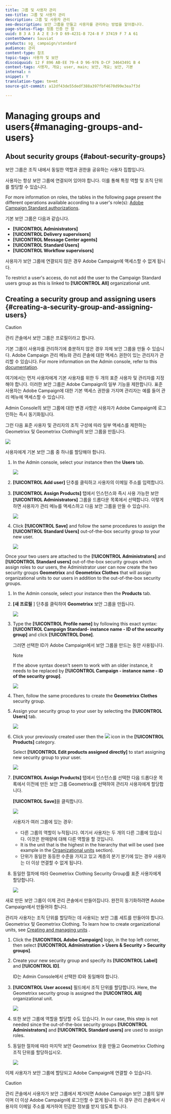 ```yaml
---
title: 그룹 및 사용자 관리
seo-title: 그룹 및 사용자 관리
description: 그룹 및 사용자 관리
seo-description: 보안 그룹을 만들고 사용자를 관리하는 방법을 알아봅니다.
page-status-flag: 정품 인증 안 함
uuid: B 3 A 3 A 2 E 3-9 D 69-4231-B 724-8 F 37419 F 7 A 61
contentOwner: Sauviat
products: sg_ campaign/standard
audience: 관리
content-type: 참조
topic-tags: 사용자 및 보안
discoiquuid: 12 F 896 AB-EE 79-4 D 96-976 D-CF 34643491 B 4
context-tags: 사용자, 개요; user, main; 보안, 개요; 보안, 기본
internal: n
snippet: Y
translation-type: tm+mt
source-git-commit: a12df43de55dedf388a397fbf4670d99e3ea7f3d

---
```



# Managing groups and users{#managing-groups-and-users}

## About security groups {#about-security-groups}

보안 그룹은 조직 내에서 동일한 역할과 권한을 공유하는 사용자 집합입니다.

사용자는 항상 보안 그룹에 연결되어 있어야 합니다. 이를 통해 특정 역할 및 조직 단위를 할당할 수 있습니다.

For more information on roles, the tables in the following page present the different operations available according to a user's role(s): [Adobe Campaign Standard authorizations](https://docs.campaign.adobe.com/doc/standard/en/Technotes/AdobeCampaign-ACSRights.pdf).

기본 보안 그룹은 다음과 같습니다.

* **[!UICONTROL Administrators]**
* **[!UICONTROL Delivery supervisors]**
* **[!UICONTROL Message Center agents]**
* **[!UICONTROL Standard Users]**
* **[!UICONTROL Workflow supervisors]**

사용자가 보안 그룹에 연결되지 않은 경우 Adobe Campaign에 액세스할 수 없게 됩니다.

To restrict a user's access, do not add the user to the Campaign Standard users group as this is linked to **[!UICONTROL All]** organizational unit.

## Creating a security group and assigning users {#creating-a-security-group-and-assigning-users}

>[!CAUTION]
>
>관리 콘솔에서 보안 그룹은 프로필이라고 합니다.

기본 그룹이 사용자를 관리하기에 충분하지 않은 경우 자체 보안 그룹을 만들 수 있습니다. Adobe Campaign 관리 메뉴와 관리 콘솔에 대한 액세스 권한이 있는 관리자가 관리할 수 있습니다. For more information on the Admin console, refer to this [documentation](https://helpx.adobe.com/enterprise/managing/user-guide.html).

여기에서는 먼저 사용자에게 기본 사용자를 위한 두 개의 표준 사용자 및 관리자를 지정해야 합니다. 이러한 보안 그룹은 Adobe Campaign의 일부 기능을 제한합니다. 표준 사용자는 Adobe Campaign에 대한 기본 액세스 권한을 가지며 관리자는 예를 들어 관리 메뉴에 액세스할 수 있습니다.

Admin Console의 보안 그룹에 대한 변경 사항은 사용자가 Adobe Campaign에 로그인하는 즉시 동기화됩니다.

그런 다음 표준 사용자 및 관리자의 조직 구성에 따라 일부 액세스를 제한하는 Geometrixx 및 Geometrixx Clothing의 보안 그룹을 만듭니다.

![](assets/ootb_security_group_1.png)

사용자에게 기본 보안 그룹 중 하나를 할당해야 합니다.

1. In the Admin console, select your instance then the **Users** tab.

   ![](assets/manage_security_group_2.png)

1. **[!UICONTROL Add user]** 단추를 클릭하고 사용자의 이메일 주소를 입력합니다.
1. **[!UICONTROL Assign Products]** 탭에서 인스턴스와 즉시 사용 가능한 보안 **[!UICONTROL Administrators]** 그룹을 드롭다운 목록에서 선택합니다. 이렇게 하면 사용자가 관리 메뉴를 액세스하고 다음 보안 그룹을 만들 수 있습니다.

   ![](assets/ootb_security_group_2.png)

1. Click **[!UICONTROL Save]** and follow the same procedures to assign the **[!UICONTROL Standard Users]** out-of-the-box security group to your new user.

   ![](assets/ootb_security_group_3.png)

Once your two users are attached to the **[!UICONTROL Administrators]** and **[!UICONTROL Standard users]** out-of-the-box security groups which assign roles to our users, the Administrator user can now create the two security groups **Geometrixx** and **Geometrixx Clothes** that will assign organizational units to our users in addition to the out-of-the-box security groups.

1. In the Admin console, select your instance then the **Products** tab.
1. **[새 프로필** ] 단추를 클릭하여 **Geometrixx** 보안 그룹을 만듭니다.

   ![](assets/create_security_1.png)

1. Type the **[!UICONTROL Profile name]** by following this exact syntax: **[!UICONTROL Campaign Standard- instance name - ID of the security group]** and click **[!UICONTROL Done]**.

   그러면 선택한 ID가 Adobe Campaign에서 보안 그룹을 만드는 동안 사용됩니다.

   >[!NOTE]
   >
   >If the above syntax doesn't seem to work with an older instance, it needs to be replaced by **[!UICONTROL Campaign - instance name - ID of the security group]**.

   ![](assets/manage_security_group_1.png)

1. Then, follow the same procedures to create the **Geometrixx Clothes** security group.
1. Assign your security group to your user by selecting the **[!UICONTROL Users]** tab.

   ![](assets/manage_security_group_2.png)

1. Click your previously created user then the ![](assets/managing_security_group_10.png) icon in the **[!UICONTROL Products]** category.

   Select **[!UICONTROL Edit products assigned directly]** to start assigning new security group to your user.

   ![](assets/manage_security_group_8.png)

1. **[!UICONTROL Assign Products]** 탭에서 인스턴스를 선택한 다음 드롭다운 목록에서 이전에 만든 보안 그룹 Geometrixx를 선택하여 관리자 사용자에게 할당합니다.

   **[!UICONTROL Save]**&#x200B;을 클릭합니다.

   ![](assets/manage_security_group_3.png)

   사용자가 여러 그룹에 있는 경우:

   * 다른 그룹의 역할이 누적됩니다. 여기서 사용자는 두 개의 다른 그룹에 있습니다. 이것은 판매량에 대해 다른 역할을 할 것입니다.
   * It is the unit that is the highest in the hierarchy that will be used (see example in the [Organizational units](../../administration/using/organizational-units.md) section).
   * 단위가 동일한 동등한 수준을 가지고 있고 계층의 분기 분기에 있는 경우 사용자는 더 이상 연결할 수 없게 됩니다.

1. 동일한 절차에 따라 Geometrixx Clothing Security Group를 표준 사용자에게 할당합니다.

   ![](assets/manage_security_group_9.png)

새로 만든 보안 그룹이 이제 관리 콘솔에서 만들어집니다. 완전히 동기화하려면 Adobe Campaign에서 만들어야 합니다.

관리자 사용자는 조직 단위를 할당하는 데 사용되는 보안 그룹 세트를 만들어야 합니다. Geometrixx 및 Geometrixx Clothing. To learn how to create organizational units, see [Creating and managing units](../../administration/using/organizational-units.md#creating-and-managing-units) .

1. Click the **[!UICONTROL Adobe Campaign]** logo, in the top left corner, then select **[!UICONTROL Administration > Users & Security > Security groups]**.
1. Create your new security group and specify its **[!UICONTROL Label]** and **[!UICONTROL ID]**.

   ID는 Admin Console에서 선택한 ID와 동일해야 합니다.

1. **[!UICONTROL User access]** 필드에서 조직 단위를 할당합니다. Here, the Geometrixx security group is assigned the **[!UICONTROL All]** organizational unit.

   ![](assets/manage_security_group_6.png)

1. 또한 보안 그룹에 역할을 할당할 수도 있습니다. In our case, this step is not needed since the out-of-the-box security groups **[!UICONTROL Administrators]** and **[!UICONTROL Standard users]** are used to assign roles.
1. 동일한 절차에 따라 마지막 보안 Geometrixx 옷을 만들고 Geometrixx Clothing 조직 단위를 할당하십시오.

   ![](assets/manage_security_group_7.png)

이제 사용자가 보안 그룹에 할당되고 Adobe Campaign에 연결할 수 있습니다.

>[!CAUTION]
>
>관리 콘솔에서 사용자가 보안 그룹에서 제거되면 Adobe Campaign 보안 그룹의 일부이며 더 이상 Adobe Campaign에 로그인할 수 없게 됩니다. 이 경우 관리 콘솔에서 사용자의 이메일 주소를 제거하여 민감한 정보를 받지 않도록 합니다.

